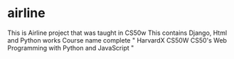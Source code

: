 # airline

This is Airline project that was taught in CS50w 
This contains Django, Html and Python works
Course name complete 
"               HarvardX CS50W
CS50's Web Programming with Python and JavaScript  "
